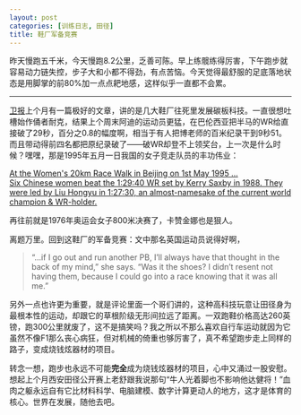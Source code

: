 ```yaml
---
layout: post
categories: [训练日志, 田径]
title: 鞋厂军备竞赛
---
```


昨天慢跑五千米，今天慢跑8.2公里，乏善可陈。早上练髋练得厉害，下午跑步就容易动力链失控，步子大和小都不得劲，有点苦恼。今天觉得最舒服的足底落地状态是用脚掌的前80%加一点点耙地感，这样似乎一直都不会累。

---

[卫报](https://www.theguardian.com/lifeandstyle/2020/nov/28/it-stretches-the-limits-of-performance-the-race-to-make-the-worlds-fastest-running-shoe)上个月有一篇极好的文章，讲的是几大鞋厂往死里发展碳板科技。一直很想吐槽始作俑者耐克，结果上个周末阿迪的运动员更猛，在巴伦西亚把半马的WR给直接破了29秒，百分之0.8的幅度啊，相当于有人把博老师的百米纪录干到9秒51。而且带动得前四名都把原纪录破了——破WR却登不上领奖台，上一次是什么时候？嘿嘿，那是1995年五月一日我国的女子竞走队员的丰功伟业：

[At the Women's 20km Race Walk in Beijing on 1st May 1995 ...    
Six Chinese women beat the 1:29:40 WR set by Kerry Saxby in 1988. They were led by Liu Hongyu in 1:27:30, an almost-namesake of the current world champion & WR-holder.](+)

再往前就是1976年奥运会女子800米决赛了，卡赞金娜也是狠人。

离题万里。回到这鞋厂的军备竞赛：文中那名英国运动员说得好啊，

> “...if I go out and run another PB, I’ll always have that thought in the back of my mind,” she says. “Was it the shoes? I didn’t resent not having them, because I could go into a race knowing that it was all me.”

另外一点也许更为重要，就是评论里面一个哥们讲的，这种高科技玩意让田径身为最根本性的运动，却跟它的草根阶级无形间拉远了距离。一双跑鞋价格高达260英镑，跑300公里就废了，这不是搞笑吗？我之所以不那么喜欢自行车运动就因为它虽然不像F1那么丧心病狂，但对机械的倚重也够厉害了，真不希望跑步走上同样的路子，变成烧钱炫器材的项目。

转念一想，跑步也永远不可能**完全**成为烧钱炫器材的项目，心中又涌过一股安慰。想起上个月西安田径公开赛上老舒跟我说那句“牛人光着脚也不影响他达健将！”血肉之躯永远自有它比材料科学、电脑建模、数字计算更动人的地方，这才是体育的核心。世界在发展，随他去吧。
